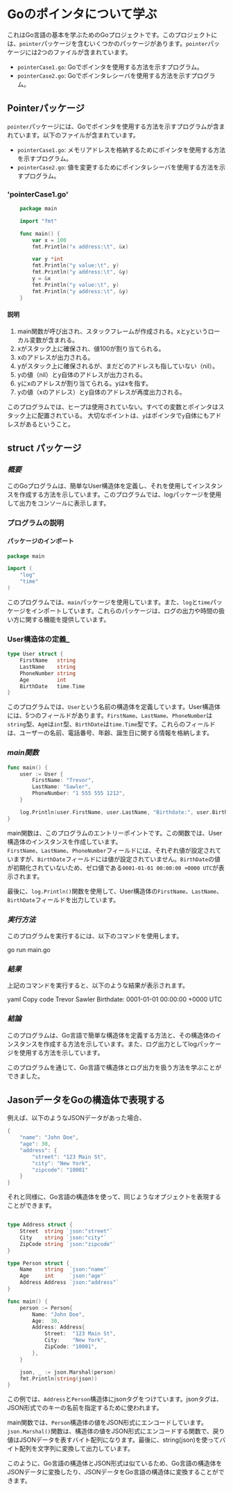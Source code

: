 # Goのポインタについて学ぶ

これはGo言語の基本を学ぶためのGoプロジェクトです。このプロジェクトには、`pointer`パッケージを含むいくつかのパッケージがあります。`pointer`パッケージには2つのファイルが含まれています。

- `pointerCase1.go`: Goでポインタを使用する方法を示すプログラム。
- `pointerCase2.go`: Goでポインタレシーバを使用する方法を示すプログラム。

## Pointerパッケージ

`pointer`パッケージには、Goでポインタを使用する方法を示すプログラムが含まれています。以下のファイルが含まれています。

- `pointerCase1.go`: メモリアドレスを格納するためにポインタを使用する方法を示すプログラム。
- `pointerCase2.go`: 値を変更するためにポインタレシーバを使用する方法を示すプログラム。

### 'pointerCase1.go'

```Go
    package main

    import "fmt"

    func main() {
        var x = 100
        fmt.Println("x address:\t", &x)

        var y *int
        fmt.Println("y value:\t", y)
        fmt.Println("y address:\t", &y)
        y = &x
        fmt.Println("y value:\t", y)
        fmt.Println("y address:\t", &y)
    }
```

    
#### 説明
1. main関数が呼び出され、スタックフレームが作成される。xとyというローカル変数が含まれる。
2. xがスタック上に確保され、値100が割り当てられる。
3. xのアドレスが出力される。
4. yがスタック上に確保されるが、まだどのアドレスも指していない（nil）。
5. yの値（nil）とy自体のアドレスが出力される。
6. yにxのアドレスが割り当てられる。yはxを指す。
7. yの値（xのアドレス）とy自体のアドレスが再度出力される。

このプログラムでは、ヒープは使用されていない。すべての変数とポインタはスタック上に配置されている。
大切なポイントは、`y`はポインタで`y`自体にもアドレスがあるということ。

## struct パッケージ

### ___概要___
このGoプログラムは、簡単なUser構造体を定義し、それを使用してインスタンスを作成する方法を示しています。このプログラムでは、logパッケージを使用して出力をコンソールに表示します。

### プログラムの説明
#### パッケージのインポート
```Go
package main

import (
    "log"
    "time"
)
```
このプログラムでは、`main`パッケージを使用しています。また、`log`と`time`パッケージをインポートしています。これらのパッケージは、ログの出力や時間の扱い方に関する機能を提供しています。

### __User構造体の定義___
```Go
type User struct {
    FirstName   string
    LastName    string
    PhoneNumber string
    Age         int
    BirthDate   time.Time
}
```
このプログラムでは、`User`という名前の構造体を定義しています。User構造体には、5つのフィールドがあります。`FirstName`、`LastName`、`PhoneNumber`は`string`型、`Ag`eは`int`型、`BirthDate`は`time.Time`型です。これらのフィールドは、ユーザーの名前、電話番号、年齢、誕生日に関する情報を格納します。

### ___main関数___
```Go
func main() {
    user := User {
        FirstName: "Trevor",
        LastName: "Sawler",
        PhoneNumber: "1 555 555 1212",
    }

    log.Println(user.FirstName, user.LastName, "Birthdate:", user.BirthDate)
}
```
main関数は、このプログラムのエントリーポイントです。この関数では、User構造体のインスタンスを作成しています。
<br>
`FirstName`、`LastName`、`PhoneNumber`フィールドには、それぞれ値が設定されていますが、`BirthDate`フィールドには値が設定されていません。`BirthDate`の値が初期化されていないため、ゼロ値である`0001-01-01 00:00:00 +0000 UTC`が表示されます。

最後に、`log.Println()`関数を使用して、User構造体の`FirstName`、`LastName`、`BirthDate`フィールドを出力しています。

### ___実行方法___
このプログラムを実行するには、以下のコマンドを使用します。

go run main.go
### ___結果___
上記のコマンドを実行すると、以下のような結果が表示されます。

yaml
Copy code
Trevor Sawler Birthdate: 0001-01-01 00:00:00 +0000 UTC
### ___結論___
このプログラムは、Go言語で簡単な構造体を定義する方法と、その構造体のインスタンスを作成する方法を示しています。また、ログ出力としてlogパッケージを使用する方法を示しています。


このプログラムを通じて、Go言語で構造体とログ出力を扱う方法を学ぶことができました。

## JasonデータをGoの構造体で表現する

例えば、以下のようなJSONデータがあった場合、
```Go
{
    "name": "John Doe",
    "age": 30,
    "address": {
        "street": "123 Main St",
        "city": "New York",
        "zipcode": "10001"
    }
}
```
それと同様に、Go言語の構造体を使って、同じようなオブジェクトを表現することができます。

```Go

type Address struct {
    Street  string `json:"street"`
    City    string `json:"city"`
    ZipCode string `json:"zipcode"`
}

type Person struct {
    Name    string  `json:"name"`
    Age     int     `json:"age"`
    Address Address `json:"address"`
}

func main() {
    person := Person{
        Name: "John Doe",
        Age:  30,
        Address: Address{
            Street:  "123 Main St",
            City:    "New York",
            ZipCode: "10001",
        },
    }

    json, _ := json.Marshal(person)
    fmt.Println(string(json))
}
```

この例では、`Address`と`Person`構造体にjsonタグをつけています。jsonタグは、JSON形式でのキーの名前を指定するために使われます。

main関数では、`Person`構造体の値をJSON形式にエンコードしています。`json.Marshal()`関数は、構造体の値をJSON形式にエンコードする関数で、戻り値はJSONデータを表すバイト配列になります。最後に、string(json)を使ってバイト配列を文字列に変換して出力しています。

このように、Go言語の構造体とJSON形式は似ているため、Go言語の構造体をJSONデータに変換したり、JSONデータをGo言語の構造体に変換することができます。